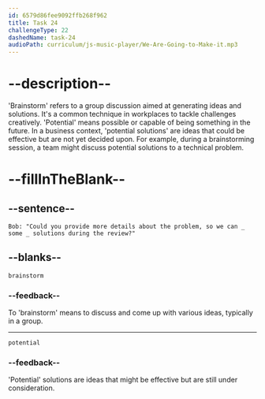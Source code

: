 ```yaml
---
id: 6579d86fee9092ffb268f962
title: Task 24
challengeType: 22
dashedName: task-24
audioPath: curriculum/js-music-player/We-Are-Going-to-Make-it.mp3
---
```


<!--
AUDIO REFERENCE: 
Bob: "Could you provide more details about the problem, so we can _ some _ solutions during the review?"
-->

# --description--

'Brainstorm' refers to a group discussion aimed at generating ideas and solutions. It's a common technique in workplaces to tackle challenges creatively. 'Potential' means possible or capable of being something in the future. In a business context, 'potential solutions' are ideas that could be effective but are not yet decided upon. For example, during a brainstorming session, a team might discuss potential solutions to a technical problem.

# --fillInTheBlank--

## --sentence--

`Bob: "Could you provide more details about the problem, so we can _ some _ solutions during the review?"`

## --blanks--

`brainstorm`

### --feedback--

To 'brainstorm' means to discuss and come up with various ideas, typically in a group.

---

`potential`

### --feedback--

'Potential' solutions are ideas that might be effective but are still under consideration.

